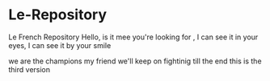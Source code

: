 # Le-Repository
Le French Repository
Hello, is it mee you're looking for , I can see it in your eyes, I can see it by your smile

we are the champions my friend we'll keep on fightinig till the end
this is the third version
